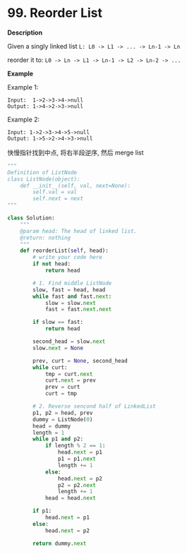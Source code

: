 # 99. Reorder List

**Description**

Given a singly linked list `L: L0 -> L1 -> ... -> Ln-1 -> Ln`

reorder it to: `L0 -> Ln -> L1 -> Ln-1 -> L2 -> Ln-2 -> ...`

**Example**


Example 1:

```
Input:  1->2->3->4->null
Output: 1->4->2->3->null
```

Example 2:

```
Input: 1->2->3->4->5->null
Output: 1->5->2->4->3->null
```


快慢指针找到中点, 将右半段逆序, 然后 merge list

```python
"""
Definition of ListNode
class ListNode(object):
    def __init__(self, val, next=None):
        self.val = val
        self.next = next
"""

class Solution:
    """
    @param head: The head of linked list.
    @return: nothing
    """
    def reorderList(self, head):
        # write your code here
        if not head:
            return head

        # 1. Find middle ListNode
        slow, fast = head, head
        while fast and fast.next:
            slow = slow.next
            fast = fast.next.next

        if slow == fast:
            return head

        second_head = slow.next
        slow.next = None

        prev, curt = None, second_head
        while curt:
            tmp = curt.next
            curt.next = prev
            prev = curt
            curt = tmp

        # 2. Reverse sencond half of LinkedList
        p1, p2 = head, prev
        dummy = ListNode(0)
        head = dummy
        length = 1
        while p1 and p2:
            if length % 2 == 1:
                head.next = p1
                p1 = p1.next
                length += 1
            else:
                head.next = p2
                p2 = p2.next
                length += 1
            head = head.next

        if p1:
            head.next = p1
        else:
            head.next = p2

        return dummy.next
```
